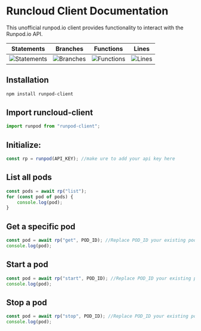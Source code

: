 # Runcloud Client Documentation

This unofficial runpod.io client provides functionality to interact with the Runpod.io API.

| Statements                  | Branches                | Functions                 | Lines             |
| --------------------------- | ----------------------- | ------------------------- | ----------------- |
| ![Statements](https://img.shields.io/badge/statements-96.29%25-brightgreen.svg?style=flat) | ![Branches](https://img.shields.io/badge/branches-83.33%25-yellow.svg?style=flat) | ![Functions](https://img.shields.io/badge/functions-100%25-brightgreen.svg?style=flat) | ![Lines](https://img.shields.io/badge/lines-96.15%25-brightgreen.svg?style=flat) |

## Installation

```bash
npm install runpod-client
```

## Import runcloud-client

```javascript
import runpod from "runpod-client";
```

## Initialize:

```javascript
const rp = runpod(API_KEY); //make ure to add your api key here
```

## List all pods

```javascript
const pods = await rp("list");
for (const pod of pods) {
	console.log(pod);
}
```

## Get a specific pod

```javascript
const pod = await rp("get", POD_ID); //Replace POD_ID your existing pod id
console.log(pod);
```

## Start a pod

```javascript
const pod = await rp("start", POD_ID); //Replace POD_ID your existing pod id
console.log(pod);
```

## Stop a pod

```javascript
const pod = await rp("stop", POD_ID); //Replace POD_ID your existing pod id
console.log(pod);
```
